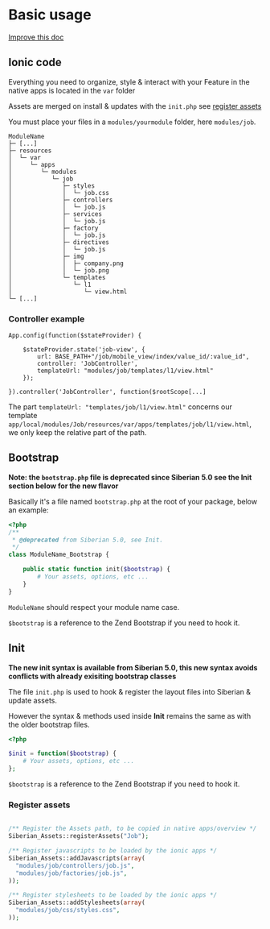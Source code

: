 # Basic usage 

[Improve this doc](https://github.com/Xtraball/SiberianCMS-Doc/blob/master/docs/module/basic.md)

## Ionic code

Everything you need to organize, style & interact with your Feature in the native apps is located in the `var` folder

Assets are merged on install & updates with the `init.php` see [register assets](#register-assets)

You must place your files in a `modules/yourmodule` folder, here `modules/job`.

```raw
ModuleName
├─ [...]
├─ resources
│  └─ var
│     └─ apps
│        └─ modules
│           └─ job
│              ├─ styles
│              │  └─ job.css
│              ├─ controllers
│              │  └─ job.js
│              ├─ services
│              │  └─ job.js
│              ├─ factory
│              │  └─ job.js
│              ├─ directives
│              │  └─ job.js
│              ├─ img
│              │  ├─ company.png
│              │  └─ job.png
│              └─ templates
│                 └─ l1
│                    └─ view.html
└─ [...]
```

### Controller example

```raw
App.config(function($stateProvider) {

    $stateProvider.state('job-view', {
        url: BASE_PATH+"/job/mobile_view/index/value_id/:value_id",
        controller: 'JobController',
        templateUrl: "modules/job/templates/l1/view.html"
    });
    
}).controller('JobController', function($rootScope[...]
```

The part `templateUrl: "templates/job/l1/view.html"` concerns our template `app/local/modules/Job/resources/var/apps/templates/job/l1/view.html`, we only keep the relative part of the path. 

## Bootstrap

**Note: the `bootstrap.php` file is deprecated since Siberian 5.0 see the Init section below for the new flavor**

Basically it's a file named `bootstrap.php` at the root of your package, below an example:

```php
<?php
/**
 * @deprecated from Siberian 5.0, see Init.
 */
class ModuleName_Bootstrap {

    public static function init($bootstrap) {
        # Your assets, options, etc ...
    }
}
```

`ModuleName` should respect your module name case.

`$bootstrap` is a reference to the Zend Bootstrap if you need to hook it.

## Init

**The new init syntax is available from Siberian 5.0, this new syntax avoids conflicts with already exisiting bootstrap classes**

The file `init.php` is used to hook & register the layout files into Siberian & update assets.

However the syntax & methods used inside **Init** remains the same as with the older bootstrap files.

```php
<?php

$init = function($bootstrap) {
    # Your assets, options, etc ...
};
```

`$bootstrap` is a reference to the Zend Bootstrap if you need to hook it.

### Register assets

```php

/** Register the Assets path, to be copied in native apps/overview */
Siberian_Assets::registerAssets("Job");

/** Register javascripts to be loaded by the ionic apps */
Siberian_Assets::addJavascripts(array(
  "modules/job/controllers/job.js",
  "modules/job/factories/job.js",
));

/** Register stylesheets to be loaded by the ionic apps */
Siberian_Assets::addStylesheets(array(
  "modules/job/css/styles.css",
));
```
